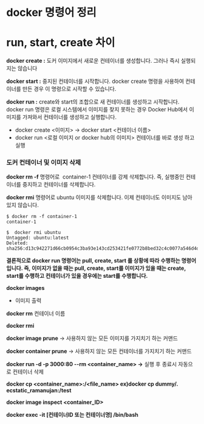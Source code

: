 # docker 명령어 정리

# run, start, create 차이

**docker create :** 도커 이미지에서 새로운 컨테이너를 생성합니다. 그러나 즉시 실행되지는 않습니다

**docker start :** 중지된 컨테이너를 시작합니다. docker create 명령을 사용하여 컨테이너를 만든 경우 이 명령으로 시작할 수 있습니다.

**docker run :** create와 start의 조합으로 새 컨테이너를 생성하고 시작합니다. docker run 명령은 로컬 시스템에서 이미지를 찾지 못하는 경우 Docker Hub에서 이미지를 가져와서 컨테이너를 생성하고 실행합니다.

- docker create <이미지> → docker start <컨테이너 이름>
- docker run <로컬 이미지 or docker hub의 이미지> 컨테이너를 바로 생성 하고 실행

### **도커 컨테이너 및 이미지 삭제**

**docker rm -f** 명령어로  container-1 컨테이너를 강제 삭제합니다. 즉, 실행중인 컨테이너를 중지하고 컨테이너를 삭제합니다.

**docker rmi** 명령어로 ubuntu 이미지를 삭제합니다. 이제 컨테이너도 이미지도 남아 있지 않습니다.

```
$ docker rm -f container-1
container-1

$  docker rmi ubuntu
Untagged: ubuntu:latest
Deleted: sha256:d13c942271d66cb0954c3ba93e143cd253421fe0772b8bed32c4c0077a546d4d
```

**결론적으로 docker run 명령어는 pull, create, start 를 상황에 따라 수행하는 명령어입니다. 즉, 이미지가 없을 때는 pull, create, start를 이미지가 있을 때는 create, start를 수행하고 컨테이너가 있을 경우에는 start를 수행합니다.**

**docker images**

- 이미지 출력

**docker rm** 컨테이너 이름

**docker rmi**

**docker image prune** → 사용하지 않는 모든 이미지를 가지치기 하는 커맨드

**docker container prune** → 사용하지 않는 모든 컨테이너를 가지치기 하는 커맨드

**docker run -d -p 3000:80 --rm <container_name> →** 실행 후 종료시 자동으로 컨테이너 삭제

**docker cp <local file> <container_name>:/<file_name>
ex)docker cp dummy/. ecstatic_ramanujan:/test**

**docker image inspect <container_ID>**

**docker exec -it [컨테이너ID 또는 컨테이너명] /bin/bash**